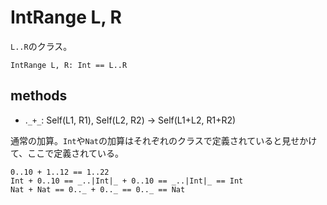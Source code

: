 # IntRange L, R

`L..R`のクラス。

```erg
IntRange L, R: Int == L..R
```

## methods

* .`_+_`: Self(L1, R1), Self(L2, R2) -> Self(L1+L2, R1+R2)

通常の加算。`Int`や`Nat`の加算はそれぞれのクラスで定義されていると見せかけて、ここで定義されている。

```erg
0..10 + 1..12 == 1..22
Int + 0..10 == _..|Int|_ + 0..10 == _..|Int|_ == Int
Nat + Nat == 0.._ + 0.._ == 0.._ == Nat
```
